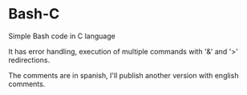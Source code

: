# Bash-C
Simple Bash code in C language

It has error handling, execution of multiple commands with '&' and '>' redirections.

The comments are in spanish, I'll publish another version with english comments.
